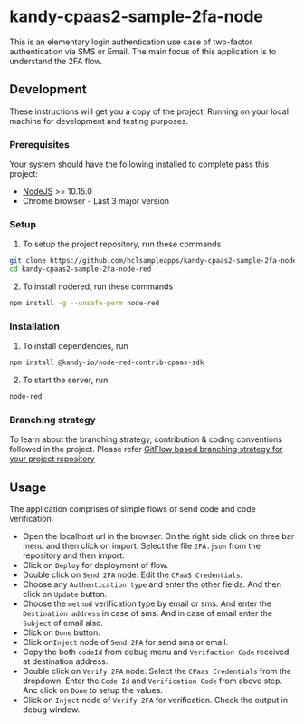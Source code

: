 # kandy-cpaas2-sample-2fa-node

This is an elementary login authentication use case of two-factor authentication via SMS or Email. The main focus of this application is to understand the 2FA flow.

## Development
These instructions will get you a copy of the project. Running on your local machine for development and testing purposes.

### Prerequisites
Your system should have the following installed to complete pass this project:
- [NodeJS](https://nodejs.org/en/) >= 10.15.0
- Chrome browser - Last 3 major version

### Setup
1. To setup the project repository, run these commands
```bash
git clone https://github.com/hclsampleapps/kandy-cpaas2-sample-2fa-node-red.git
cd kandy-cpaas2-sample-2fa-node-red
```
2. To install nodered, run these commands
```bash
npm install -g --unsafe-perm node-red
```

### Installation
1. To install dependencies, run
```bash
npm install @kandy-io/node-red-contrib-cpaas-sdk
```
2. To start the server, run
```bash
node-red
```

### Branching strategy
To learn about the branching strategy, contribution & coding conventions followed in the project. Please refer [GitFlow based branching strategy for your project repository](https://gist.github.com/ribbon-abku/10d3fc1cff5c35a2df401196678e258a)

## Usage
The application comprises of simple flows of send code and code verification.
- Open the localhost url in the browser. On the right side click on three bar menu and then click on import. Select the file `2FA.json` from the repository and then import.
- Click on `Deploy` for deployment of flow.
- Double click on `Send 2FA` node. Edit the `CPaaS Credentials`.
- Choose any `Authentication type` and enter the other fields. And then click on `Update` button.
- Choose the `method` verification type by email or sms. And enter the `Destination address` in case of sms. And in case of email enter the `Subject` of email also.
- Click on `Done` button.
- Click on`Inject` node of `Send 2FA` for send sms or email.
- Copy the both `codeId` from debug menu and `Verifaction Code` received at destination address.
- Double click on `Verify 2FA` node. Select the `CPaas Credentials` from the dropdown. Enter the `Code Id` and `Verification Code` from above step. Anc click on `Done` to setup the values.
- Click on `Inject` node of `Verify 2FA` for verification. Check the output in debug window.

